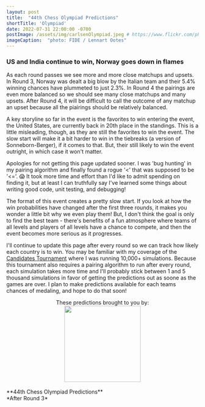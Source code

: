 ```yaml
---
layout: post
title:  "44th Chess Olympiad Predictions"
shortTitle: 'Olympiad'
date: 2022-07-31 22:00:00 -0700
postImage: /assets/img/carlsenOlympiad.jpeg # https://www.flickr.com/photos/fide/51782665101/in/photolist-2mTRGfH-2mF3T2E-2mFPiS8-2mGLprG-2mFPiSP-2mGHx2B-2mFraoE-2mH8cTG-2mGWPqT-2mbnW9r-2mbMGAE-2mFFqui-2mFTz2N-2mUmAc9-2mGhtwZ-2mbC9n9-2mFRHrs-2mFDYtd-2mGjizs-2mHa4JP-2mbihND-2mHccpR-2mGKNVX-2mGrZgb-2mbKy8k-2mGp2pN-2mGQHfx-2mbNKm2-2mGoSmJ-2mGoSoC-2mFRfug-2mFRfqP-2mFUBEj-2mFVCsk-2mFSnPS-2mFVCmy-2mGrg6K-2mFJEpo-2mHbFrj-2mHbFoi-2mH9npq-2mHcFF6-2mFDgYa-2mHcbab-2mK1g2L-2mGWPuF-2mH18QK-2mGZ8oD-2mGWPwE-2mGWPM4
imageCaption:  "photo: FIDE / Lennart Ootes"
---
```


<style>

    .field td {padding: 3px 3px; }
    .field th {padding: 3px 3px; }
    .narrow {width: 50%; margin: auto;}
    .post-header{
        margin-bottom: 10px;
    }
    .post-title{
        margin-bottom: 10px;
    }
    .pad{
        padding: 5px;
    }
.postImage {
  display: block;
  text-align: center;
  margin-left: auto;
  margin-right: auto;
  font-size: 12px;
  max-height: 300px;
  padding-top: 0px;
}

.postImage img {
  height: auto;
  max-height: 300px;
}

.caption {
  display: block;
  text-align: center;
  margin-left: auto;
  margin-right: auto;
  font-size: 12px;
}

.yt {
  display: block;
  margin: 0 auto;
}

.chessable-logo {
display: flex;
justify-content: center;
}
.sponsor {
  text-align: center;
}



}
</style>
<script src="https://cdn.plot.ly/plotly-latest.min.js"></script> 

### US and India continue to win, Norway goes down in flames

As each round passes we see more and more close matchups and upsets. In Round 3, Norway was dealt a big blow by the Italian team and their 5.4% winning chances have plummeted to just 2.3%. In Round 4 the pairings are even more balanced so we should see many close matchups and many upsets. After Round 4, it will be difficult to call the outcome of any matchup an upset because all the piairings should be relatively balanced.

A key storyline so far in the event is the favorites to win entering the event, the United States, are currently back in 20th place in the standings. This is a little misleading, though, as they are still the favorites to win the event. The slow start will make it a bit harder to win in the tiebreaks (a version of Sonneborn-Berger), if it comes to that. But, their still likely to win the event outright, in which case it won't matter.

Apologies for not getting this page updated sooner. I was 'bug hunting' in my pairing algorithm and finally found a rogue '<' that was supposed to be '<='. 😱 It took more time and effort than I'd like to admit spending on finding it, but at least I can truthfully say I've learned some things about writing good code, unit testing, and debugging!

The format of this event creates a pretty slow start. If you look at how the win probabilities have changed after the first three rounds, it makes you wonder a little bit why we even play them! But, I don't think the goal is only to find the best team - there's benefits of a fun atmosphere where teams of all levels and players of all levels have a chance to compete, and then the event becomes more serious as it progresses.

I'll continue to update this page after every round so we can track how likely each country is to win. You may be familiar with my coverage of the [Candidates Tournament][cand] where I was running 10,000+ simulations. Because this tournament also requires a pairing algorithm to run after every round, each simulation takes more time and I'll probably stick between 1 and 5 thousand simulations in favor of getting the predictions out as soone as the games are over. I plan to make predictions available for each teams chances of medaling, and hope to do that soon!

<div class = 'sponsor' style="width:400px; margin:0 auto;">
These predictions brought to you by:
  <div class = 'chessable-logo' >
    <a href = 'https://chessable.com' >
    <img src='/assets/img/chessable.webp' width = '200' style= "margin:0 auto;">
    </a>
  </div>
</div>

<br>
**44th Chess Olympiad Predictions** <br>
*After Round 3*
<div>                            <div id="77001500-c55b-4295-aa4a-b987c3ad7a36" class="plotly-graph-div" style="height:100%; width:100%;"></div>            <script type="text/javascript">                                    window.PLOTLYENV=window.PLOTLYENV || {};                                    if (document.getElementById("77001500-c55b-4295-aa4a-b987c3ad7a36")) {                    Plotly.newPlot(                        "77001500-c55b-4295-aa4a-b987c3ad7a36",                        [{"alignmentgroup":"True","hovertemplate":"Win %{y}%","legendgroup":"United States of America","marker":{"color":"rgb(27,158,119)","pattern":{"shape":""}},"name":"United States of America","offsetgroup":"United States of America","orientation":"v","showlegend":true,"textposition":"auto","x":["Pre","1","2","3"],"xaxis":"x","y":[62.2,60.7,63.4,62.7],"yaxis":"y","type":"bar"},{"alignmentgroup":"True","hovertemplate":"Win %{y}%","legendgroup":"India","marker":{"color":"rgb(217,95,2)","pattern":{"shape":""}},"name":"India","offsetgroup":"India","orientation":"v","showlegend":true,"textposition":"auto","x":["Pre","1","2","3"],"xaxis":"x","y":[7.1,6.7,6.3,7.8],"yaxis":"y","type":"bar"},{"alignmentgroup":"True","hovertemplate":"Win %{y}%","legendgroup":"Spain","marker":{"color":"rgb(117,112,179)","pattern":{"shape":""}},"name":"Spain","offsetgroup":"Spain","orientation":"v","showlegend":true,"textposition":"auto","x":["Pre","1","2","3"],"xaxis":"x","y":[4.8,5.2,3.6,5.6],"yaxis":"y","type":"bar"},{"alignmentgroup":"True","hovertemplate":"Win %{y}%","legendgroup":"Norway","marker":{"color":"rgb(231,41,138)","pattern":{"shape":""}},"name":"Norway","offsetgroup":"Norway","orientation":"v","showlegend":true,"textposition":"auto","x":["Pre","1","2","3"],"xaxis":"x","y":[4.4,4.9,5.4,2.3],"yaxis":"y","type":"bar"},{"alignmentgroup":"True","hovertemplate":"Win %{y}%","legendgroup":"Netherlands","marker":{"color":"rgb(102,166,30)","pattern":{"shape":""}},"name":"Netherlands","offsetgroup":"Netherlands","orientation":"v","showlegend":true,"textposition":"auto","x":["Pre","1","2","3"],"xaxis":"x","y":[4.3,3.0,2.5,3.8],"yaxis":"y","type":"bar"},{"alignmentgroup":"True","hovertemplate":"Win %{y}%","legendgroup":"Azerbaijan","marker":{"color":"rgb(230,171,2)","pattern":{"shape":""}},"name":"Azerbaijan","offsetgroup":"Azerbaijan","orientation":"v","showlegend":true,"textposition":"auto","x":["Pre","1","2","3"],"xaxis":"x","y":[3.8,3.5,3.6,4.6],"yaxis":"y","type":"bar"},{"alignmentgroup":"True","hovertempla`te":"Win %{y}%","legendgroup":"Poland","marker":{"color":"rgb(166,118,29)","pattern":{"shape":""}},"name":"Poland","offsetgroup":"Poland","orientation":"v","showlegend":true,"textposition":"auto","x":["Pre","1","2","3"],"xaxis":"x","y":[3.7,4.9,4.8,4.8],"yaxis":"y","type":"bar"},{"alignmentgroup":"True","hovertemplate":"Win %{y}%","legendgroup":"England","marker":{"color":"rgb(102,102,102)","pattern":{"shape":""}},"name":"England","offsetgroup":"England","orientation":"v","showlegend":true,"textposition":"auto","x":["Pre","1","2","3"],"xaxis":"x","y":[2.4,2.1,2.2,1.5],"yaxis":"y","type":"bar"},{"alignmentgroup":"True","hovertemplate":"Win %{y}%","legendgroup":"Ukraine","marker":{"color":"rgb(27,158,119)","pattern":{"shape":""}},"name":"Ukraine","offsetgroup":"Ukraine","orientation":"v","showlegend":true,"textposition":"auto","x":["Pre","1","2","3"],"xaxis":"x","y":[2.0,2.8,2.0,2.0],"yaxis":"y","type":"bar"},{"alignmentgroup":"True","hovertemplate":"Win %{y}%","legendgroup":"Germany","marker":{"color":"rgb(217,95,2)","pattern":{"shape":""}},"name":"Germany","offsetgroup":"Germany","orientation":"v","showlegend":true,"textposition":"auto","x":["Pre","1","2","3"],"xaxis":"x","y":[1.8,2.2,2.3,0.9],"yaxis":"y","type":"bar"},{"alignmentgroup":"True","hovertemplate":"Win %{y}%","legendgroup":"Armenia","marker":{"color":"rgb(117,112,179)","pattern":{"shape":""}},"name":"Armenia","offsetgroup":"Armenia","orientation":"v","showlegend":true,"textposition":"auto","x":["Pre","1","2","3"],"xaxis":"x","y":[0.9,0.6,0.9,0.6],"yaxis":"y","type":"bar"},{"alignmentgroup":"True","hovertemplate":"Win %{y}%","legendgroup":"India 2","marker":{"color":"rgb(231,41,138)","pattern":{"shape":""}},"name":"India 2","offsetgroup":"India 2","orientation":"v","showlegend":true,"textposition":"auto","x":["Pre","1","2","3"],"xaxis":"x","y":[0.7,1.2,0.9,1.5],"yaxis":"y","type":"bar"},{"alignmentgroup":"True","hovertemplate":"Win %{y}%","legendgroup":"Iran","marker":{"color":"rgb(102,166,30)","pattern":{"shape":""}},"name":"Iran","offsetgroup":"Iran","orientation":"v","showlegend":true,"textposition":"auto","x":["Pre","1","2","3"],"xaxis":"x","y":[0.6,0.4,0.9,0.5],"yaxis":"y","type":"bar"},{"alignmentgroup":"True","hovertemplate":"Win %{y}%","legendgroup":"Croatia","marker":{"color":"rgb(230,171,2)","pattern":{"shape":""}},"name":"Croatia","offsetgroup":"Croatia","orientation":"v","showlegend":true,"textposition":"auto","x":["Pre","1","2","3"],"xaxis":"x","y":[0.3,0.2,0.1,0.1],"yaxis":"y","type":"bar"},{"alignmentgroup":"True","hovertemplate":"Win %{y}%","legendgroup":"Israel","marker":{"color":"rgb(166,118,29)","pattern":{"shape":""}},"name":"Israel","offsetgroup":"Israel","orientation":"v","showlegend":true,"textposition":"auto","x":["Pre","2"],"xaxis":"x","y":[0.2,0.2],"yaxis":"y","type":"bar"},{"alignmentgroup":"True","hovertemplate":"Win %{y}%","legendgroup":"Turkey","marker":{"color":"rgb(102,102,102)","pattern":{"shape":""}},"name":"Turkey","offsetgroup":"Turkey","orientation":"v","showlegend":true,"textposition":"auto","x":["Pre","1","2","3"],"xaxis":"x","y":[0.2,0.1,0.1,0.3],"yaxis":"y","type":"bar"},{"alignmentgroup":"True","hovertemplate":"Win %{y}%","legendgroup":"Hungary","marker":{"color":"rgb(27,158,119)","pattern":{"shape":""}},"name":"Hungary","offsetgroup":"Hungary","orientation":"v","showlegend":true,"textposition":"auto","x":["Pre","1","2","3"],"xaxis":"x","y":[0.2,0.1,0.1,0.1],"yaxis":"y","type":"bar"},{"alignmentgroup":"True","hovertemplate":"Win %{y}%","legendgroup":"France","marker":{"color":"rgb(217,95,2)","pattern":{"shape":""}},"name":"France","offsetgroup":"France","orientation":"v","showlegend":true,"textposition":"auto","x":["Pre","1","2","3"],"xaxis":"x","y":[0.1,0.1,0.1,0.5],"yaxis":"y","type":"bar"},{"alignmentgroup":"True","hovertemplate":"Win %{y}%","legendgroup":"Georgia","marker":{"color":"rgb(117,112,179)","pattern":{"shape":""}},"name":"Georgia","offsetgroup":"Georgia","orientation":"v","showlegend":true,"textposition":"auto","x":["Pre"],"xaxis":"x","y":[0.1],"yaxis":"y","type":"bar"},{"alignmentgroup":"True","hovertemplate":"Win %{y}%","legendgroup":"Italy","marker":{"color":"rgb(231,41,138)","pattern":{"shape":""}},"name":"Italy","offsetgroup":"Italy","orientation":"v","showlegend":true,"textposition":"auto","x":["Pre"],"xaxis":"x","y":[0.1],"yaxis":"y","type":"bar"},{"alignmentgroup":"True","hovertemplate":"Win %{y}%","legendgroup":"Uzbekistan","marker":{"color":"rgb(102,166,30)","pattern":{"shape":""}},"name":"Uzbekistan","offsetgroup":"Uzbekistan","orientation":"v","showlegend":true,"textposition":"auto","x":["Pre","1","2","3"],"xaxis":"x","y":[0.1,0.2,0.3,0.1],"yaxis":"y","type":"bar"},{"alignmentgroup":"True","hovertemplate":"Win %{y}%","legendgroup":"India 3","marker":{"color":"rgb(230,171,2)","pattern":{"shape":""}},"name":"India 3","offsetgroup":"India 3","orientation":"v","showlegend":true,"textposition":"auto","x":["1","2","3"],"xaxis":"x","y":[0.5,0.2,0.2],"yaxis":"y","type":"bar"},{"alignmentgroup":"True","hovertemplate":"Win %{y}%","legendgroup":"Romania","marker":{"color":"rgb(166,118,29)","pattern":{"shape":""}},"name":"Romania","offsetgroup":"Romania","orientation":"v","showlegend":true,"textposition":"auto","x":["1"],"xaxis":"x","y":[0.3],"yaxis":"y","type":"bar"},{"alignmentgroup":"True","hovertemplate":"Win %{y}%","legendgroup":"Denmark","marker":{"color":"rgb(102,102,102)","pattern":{"shape":""}},"name":"Denmark","offsetgroup":"Denmark","orientation":"v","showlegend":true,"textposition":"auto","x":["1"],"xaxis":"x","y":[0.1],"yaxis":"y","type":"bar"},{"alignmentgroup":"True","hovertemplate":"Win %{y}%","legendgroup":"Brazil","marker":{"color":"rgb(27,158,119)","pattern":{"shape":""}},"name":"Brazil","offsetgroup":"Brazil","orientation":"v","showlegend":true,"textposition":"auto","x":["1"],"xaxis":"x","y":[0.1],"yaxis":"y","type":"bar"},{"alignmentgroup":"True","hovertemplate":"Win %{y}%","legendgroup":"Serbia","marker":{"color":"rgb(217,95,2)","pattern":{"shape":""}},"name":"Serbia","offsetgroup":"Serbia","orientation":"v","showlegend":true,"textposition":"auto","x":["1","3"],"xaxis":"x","y":[0.1,0.1],"yaxis":"y","type":"bar"},{"alignmentgroup":"True","hovertemplate":"Win %{y}%","legendgroup":"Argentina","marker":{"color":"rgb(117,112,179)","pattern":{"shape":""}},"name":"Argentina","offsetgroup":"Argentina","orientation":"v","showlegend":true,"textposition":"auto","x":["2"],"xaxis":"x","y":[0.1],"yaxis":"y","type":"bar"}],                        {"barmode":"relative","hovermode":"x unified","legend":{"title":{"text":"Country"},"tracegroupgap":0,"traceorder":"reversed"},"margin":{"t":60},"template":{"data":{"barpolar":[{"marker":{"line":{"color":"white","width":0.5},"pattern":{"fillmode":"overlay","size":10,"solidity":0.2}},"type":"barpolar"}],"bar":[{"error_x":{"color":"rgb(36,36,36)"},"error_y":{"color":"rgb(36,36,36)"},"marker":{"line":{"color":"white","width":0.5},"pattern":{"fillmode":"overlay","size":10,"solidity":0.2}},"type":"bar"}],"carpet":[{"aaxis":{"endlinecolor":"rgb(36,36,36)","gridcolor":"white","linecolor":"white","minorgridcolor":"white","startlinecolor":"rgb(36,36,36)"},"baxis":{"endlinecolor":"rgb(36,36,36)","gridcolor":"white","linecolor":"white","minorgridcolor":"white","startlinecolor":"rgb(36,36,36)"},"type":"carpet"}],"choropleth":[{"colorbar":{"outlinewidth":1,"tickcolor":"rgb(36,36,36)","ticks":"outside"},"type":"choropleth"}],"contourcarpet":[{"colorbar":{"outlinewidth":1,"tickcolor":"rgb(36,36,36)","ticks":"outside"},"type":"contourcarpet"}],"contour":[{"colorbar":{"outlinewidth":1,"tickcolor":"rgb(36,36,36)","ticks":"outside"},"colorscale":[[0.0,"#440154"],[0.1111111111111111,"#482878"],[0.2222222222222222,"#3e4989"],[0.3333333333333333,"#31688e"],[0.4444444444444444,"#26828e"],[0.5555555555555556,"#1f9e89"],[0.6666666666666666,"#35b779"],[0.7777777777777778,"#6ece58"],[0.8888888888888888,"#b5de2b"],[1.0,"#fde725"]],"type":"contour"}],"heatmapgl":[{"colorbar":{"outlinewidth":1,"tickcolor":"rgb(36,36,36)","ticks":"outside"},"colorscale":[[0.0,"#440154"],[0.1111111111111111,"#482878"],[0.2222222222222222,"#3e4989"],[0.3333333333333333,"#31688e"],[0.4444444444444444,"#26828e"],[0.5555555555555556,"#1f9e89"],[0.6666666666666666,"#35b779"],[0.7777777777777778,"#6ece58"],[0.8888888888888888,"#b5de2b"],[1.0,"#fde725"]],"type":"heatmapgl"}],"heatmap":[{"colorbar":{"outlinewidth":1,"tickcolor":"rgb(36,36,36)","ticks":"outside"},"colorscale":[[0.0,"#440154"],[0.1111111111111111,"#482878"],[0.2222222222222222,"#3e4989"],[0.3333333333333333,"#31688e"],[0.4444444444444444,"#26828e"],[0.5555555555555556,"#1f9e89"],[0.6666666666666666,"#35b779"],[0.7777777777777778,"#6ece58"],[0.8888888888888888,"#b5de2b"],[1.0,"#fde725"]],"type":"heatmap"}],"histogram2dcontour":[{"colorbar":{"outlinewidth":1,"tickcolor":"rgb(36,36,36)","ticks":"outside"},"colorscale":[[0.0,"#440154"],[0.1111111111111111,"#482878"],[0.2222222222222222,"#3e4989"],[0.3333333333333333,"#31688e"],[0.4444444444444444,"#26828e"],[0.5555555555555556,"#1f9e89"],[0.6666666666666666,"#35b779"],[0.7777777777777778,"#6ece58"],[0.8888888888888888,"#b5de2b"],[1.0,"#fde725"]],"type":"histogram2dcontour"}],"histogram2d":[{"colorbar":{"outlinewidth":1,"tickcolor":"rgb(36,36,36)","ticks":"outside"},"colorscale":[[0.0,"#440154"],[0.1111111111111111,"#482878"],[0.2222222222222222,"#3e4989"],[0.3333333333333333,"#31688e"],[0.4444444444444444,"#26828e"],[0.5555555555555556,"#1f9e89"],[0.6666666666666666,"#35b779"],[0.7777777777777778,"#6ece58"],[0.8888888888888888,"#b5de2b"],[1.0,"#fde725"]],"type":"histogram2d"}],"histogram":[{"marker":{"line":{"color":"white","width":0.6}},"type":"histogram"}],"mesh3d":[{"colorbar":{"outlinewidth":1,"tickcolor":"rgb(36,36,36)","ticks":"outside"},"type":"mesh3d"}],"parcoords":[{"line":{"colorbar":{"outlinewidth":1,"tickcolor":"rgb(36,36,36)","ticks":"outside"}},"type":"parcoords"}],"pie":[{"automargin":true,"type":"pie"}],"scatter3d":[{"line":{"colorbar":{"outlinewidth":1,"tickcolor":"rgb(36,36,36)","ticks":"outside"}},"marker":{"colorbar":{"outlinewidth":1,"tickcolor":"rgb(36,36,36)","ticks":"outside"}},"type":"scatter3d"}],"scattercarpet":[{"marker":{"colorbar":{"outlinewidth":1,"tickcolor":"rgb(36,36,36)","ticks":"outside"}},"type":"scattercarpet"}],"scattergeo":[{"marker":{"colorbar":{"outlinewidth":1,"tickcolor":"rgb(36,36,36)","ticks":"outside"}},"type":"scattergeo"}],"scattergl":[{"marker":{"colorbar":{"outlinewidth":1,"tickcolor":"rgb(36,36,36)","ticks":"outside"}},"type":"scattergl"}],"scattermapbox":[{"marker":{"colorbar":{"outlinewidth":1,"tickcolor":"rgb(36,36,36)","ticks":"outside"}},"type":"scattermapbox"}],"scatterpolargl":[{"marker":{"colorbar":{"outlinewidth":1,"tickcolor":"rgb(36,36,36)","ticks":"outside"}},"type":"scatterpolargl"}],"scatterpolar":[{"marker":{"colorbar":{"outlinewidth":1,"tickcolor":"rgb(36,36,36)","ticks":"outside"}},"type":"scatterpolar"}],"scatter":[{"marker":{"colorbar":{"outlinewidth":1,"tickcolor":"rgb(36,36,36)","ticks":"outside"}},"type":"scatter"}],"scatterternary":[{"marker":{"colorbar":{"outlinewidth":1,"tickcolor":"rgb(36,36,36)","ticks":"outside"}},"type":"scatterternary"}],"surface":[{"colorbar":{"outlinewidth":1,"tickcolor":"rgb(36,36,36)","ticks":"outside"},"colorscale":[[0.0,"#440154"],[0.1111111111111111,"#482878"],[0.2222222222222222,"#3e4989"],[0.3333333333333333,"#31688e"],[0.4444444444444444,"#26828e"],[0.5555555555555556,"#1f9e89"],[0.6666666666666666,"#35b779"],[0.7777777777777778,"#6ece58"],[0.8888888888888888,"#b5de2b"],[1.0,"#fde725"]],"type":"surface"}],"table":[{"cells":{"fill":{"color":"rgb(237,237,237)"},"line":{"color":"white"}},"header":{"fill":{"color":"rgb(217,217,217)"},"line":{"color":"white"}},"type":"table"}]},"layout":{"annotationdefaults":{"arrowhead":0,"arrowwidth":1},"autotypenumbers":"strict","coloraxis":{"colorbar":{"outlinewidth":1,"tickcolor":"rgb(36,36,36)","ticks":"outside"}},"colorscale":{"diverging":[[0.0,"rgb(103,0,31)"],[0.1,"rgb(178,24,43)"],[0.2,"rgb(214,96,77)"],[0.3,"rgb(244,165,130)"],[0.4,"rgb(253,219,199)"],[0.5,"rgb(247,247,247)"],[0.6,"rgb(209,229,240)"],[0.7,"rgb(146,197,222)"],[0.8,"rgb(67,147,195)"],[0.9,"rgb(33,102,172)"],[1.0,"rgb(5,48,97)"]],"sequential":[[0.0,"#440154"],[0.1111111111111111,"#482878"],[0.2222222222222222,"#3e4989"],[0.3333333333333333,"#31688e"],[0.4444444444444444,"#26828e"],[0.5555555555555556,"#1f9e89"],[0.6666666666666666,"#35b779"],[0.7777777777777778,"#6ece58"],[0.8888888888888888,"#b5de2b"],[1.0,"#fde725"]],"sequentialminus":[[0.0,"#440154"],[0.1111111111111111,"#482878"],[0.2222222222222222,"#3e4989"],[0.3333333333333333,"#31688e"],[0.4444444444444444,"#26828e"],[0.5555555555555556,"#1f9e89"],[0.6666666666666666,"#35b779"],[0.7777777777777778,"#6ece58"],[0.8888888888888888,"#b5de2b"],[1.0,"#fde725"]]},"colorway":["#1F77B4","#FF7F0E","#2CA02C","#D62728","#9467BD","#8C564B","#E377C2","#7F7F7F","#BCBD22","#17BECF"],"font":{"color":"rgb(36,36,36)"},"geo":{"bgcolor":"white","lakecolor":"white","landcolor":"white","showlakes":true,"showland":true,"subunitcolor":"white"},"hoverlabel":{"align":"left"},"hovermode":"closest","mapbox":{"style":"light"},"paper_bgcolor":"white","plot_bgcolor":"white","polar":{"angularaxis":{"gridcolor":"rgb(232,232,232)","linecolor":"rgb(36,36,36)","showgrid":false,"showline":true,"ticks":"outside"},"bgcolor":"white","radialaxis":{"gridcolor":"rgb(232,232,232)","linecolor":"rgb(36,36,36)","showgrid":false,"showline":true,"ticks":"outside"}},"scene":{"xaxis":{"backgroundcolor":"white","gridcolor":"rgb(232,232,232)","gridwidth":2,"linecolor":"rgb(36,36,36)","showbackground":true,"showgrid":false,"showline":true,"ticks":"outside","zeroline":false,"zerolinecolor":"rgb(36,36,36)"},"yaxis":{"backgroundcolor":"white","gridcolor":"rgb(232,232,232)","gridwidth":2,"linecolor":"rgb(36,36,36)","showbackground":true,"showgrid":false,"showline":true,"ticks":"outside","zeroline":false,"zerolinecolor":"rgb(36,36,36)"},"zaxis":{"backgroundcolor":"white","gridcolor":"rgb(232,232,232)","gridwidth":2,"linecolor":"rgb(36,36,36)","showbackground":true,"showgrid":false,"showline":true,"ticks":"outside","zeroline":false,"zerolinecolor":"rgb(36,36,36)"}},"shapedefaults":{"fillcolor":"black","line":{"width":0},"opacity":0.3},"ternary":{"aaxis":{"gridcolor":"rgb(232,232,232)","linecolor":"rgb(36,36,36)","showgrid":false,"showline":true,"ticks":"outside"},"baxis":{"gridcolor":"rgb(232,232,232)","linecolor":"rgb(36,36,36)","showgrid":false,"showline":true,"ticks":"outside"},"bgcolor":"white","caxis":{"gridcolor":"rgb(232,232,232)","linecolor":"rgb(36,36,36)","showgrid":false,"showline":true,"ticks":"outside"}},"title":{"x":0.05},"xaxis":{"automargin":true,"gridcolor":"rgb(232,232,232)","linecolor":"rgb(36,36,36)","showgrid":false,"showline":true,"ticks":"outside","title":{"standoff":15},"zeroline":false,"zerolinecolor":"rgb(36,36,36)"},"yaxis":{"automargin":true,"gridcolor":"rgb(232,232,232)","linecolor":"rgb(36,36,36)","showgrid":false,"showline":true,"ticks":"outside","title":{"standoff":15},"zeroline":false,"zerolinecolor":"rgb(36,36,36)"}}},"title":{"text":"Probability of Winning Chess Olympiad | Pawnalyze.com"},"xaxis":{"anchor":"y","domain":[0.0,1.0],"title":{"text":"Round"}},"yaxis":{"anchor":"x","domain":[0.0,1.0],"range":[0,100],"title":{"text":"Win %"}}},                        {"responsive": true}                    )                };                            </script>        </div>


| Country                  |   Win % |
|:-------------------------|--------:|
| United States of America |    62.7 |
| India                    |     7.8 |
| Spain                    |     5.6 |
| Poland                   |     4.8 |
| Azerbaijan               |     4.6 |
| Netherlands              |     3.8 |
| Norway                   |     2.3 |
| Ukraine                  |     2.0 |
| India 2                  |     1.5 |
| England                  |     1.5 |
| Germany                  |     0.9 |
| Armenia                  |     0.6 |
| France                   |     0.5 |
| Iran                     |     0.5 |
| Turkey                   |     0.3 |
| India 3                  |     0.2 |
| Croatia                  |     0.1 |
| Uzbekistan               |     0.1 |
| Serbia                   |     0.1 |
| Hungary                  |     0.1 |
{: .field .narrow}
<br>
Follow me on [Twitter][twit] and be the first to know when I update this page!


[wiki]: https://en.wikipedia.org/wiki/Candidates_Tournament_2022
[twit]: https://twitter.com/pawnalyze
[regs]: https://handbook.fide.com/files/handbook/Regulations_for_the_FIDE_Candidates_Tournament_2022.pdf
[bullet]: https://twitter.com/pawnalyze/status/1542350916409405441?s=20&t=qSrsX6mLumfQwBMFhet1mQ
[model]: https://pawnalyze.com/tournament/2022/02/27/Elo-Rating-Accuracy-Is-Machine-Learning-Better.html
[cand]: tournaments/2022-candidates-tournament/index.md